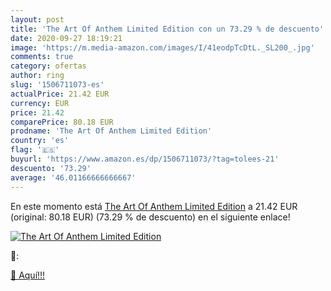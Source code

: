```yaml
---
layout: post
title: 'The Art Of Anthem Limited Edition con un 73.29 % de descuento'
date: 2020-09-27 18:19:21
image: 'https://m.media-amazon.com/images/I/41eodpTcDtL._SL200_.jpg'
comments: true
category: ofertas
author: ring
slug: '1506711073-es'
actualPrice: 21.42 EUR
currency: EUR
price: 21.42
comparePrice: 80.18 EUR
prodname: 'The Art Of Anthem Limited Edition'
country: 'es'
flag: '🇪🇸'
buyurl: 'https://www.amazon.es/dp/1506711073/?tag=tolees-21'
descuento: '73.29'
average: '46.01166666666667'
---
```


En este momento está [The Art Of Anthem Limited Edition](https://www.amazon.es/dp/1506711073/?tag=tolees-21) a 21.42 EUR (original: 80.18 EUR) (73.29 %  de descuento) en el siguiente enlace!

[![The Art Of Anthem Limited Edition](https://m.media-amazon.com/images/I/41eodpTcDtL._SL200_.jpg)](https://www.amazon.es/dp/1506711073/?tag=tolees-21)

🔎:


[🛒 Aquí!!!](https://www.amazon.es/dp/1506711073/?tag=tolees-21)
